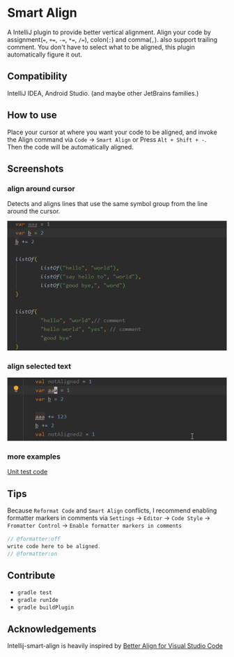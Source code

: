 # Smart Align

A IntelliJ plugin to provide better vertical alignment.
Align your code by assignment(`=`, `+=`, `-=`, `*=`, `/=`), colon(`:`) and comma(`,`). also support trailing comment.
You don't have to select what to be aligned, this plugin automatically figure it out.

## Compatibility

IntelliJ IDEA, Android Studio. (and maybe other JetBrains families.)

## How to use

Place your cursor at where you want your code to be aligned, and invoke the Align command via `Code` -> `Smart Align` or Press `Alt + Shift + -`.<br/>
Then the code will be automatically aligned.

## Screenshots

### align around cursor

Detects and aligns lines that use the same symbol group from the line around the cursor.

![align around cursor](screen_shots/around_cursor.gif)

### align selected text

![align selected text](screen_shots/selected_text.gif)

### more examples

[Unit test code](https://github.com/ttyniwa/intellij-smart-align/blob/master/src/test/kotlin/com/github/ttyniwa/intellij/plugin/align/AlignerSpek.kt)

## Tips

Because `Reformat Code` and `Smart Align` conflicts, I recommend enabling formatter markers in comments via `Settings` -> `Editor` -> `Code Style` -> `Fromatter Control` -> `Enable formatter markers in comments`

```gradle
// @formatter:off
write code here to be aligned.
// @formatter:on
```

## Contribute

* `gradle test`
* `gradle runIde`
* `gradle buildPlugin`

## Acknowledgements

Intellij-smart-align is heavily inspired by [Better Align for Visual Studio Code](https://marketplace.visualstudio.com/items?itemName=wwm.better-align)
